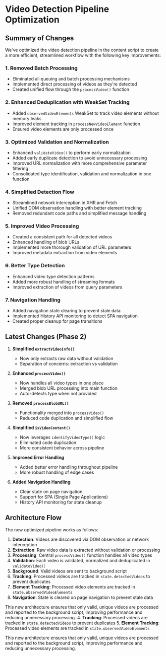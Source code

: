 # Video Detection Pipeline Optimization

## Summary of Changes

We've optimized the video detection pipeline in the content script to create a more efficient, streamlined workflow with the following key improvements:

### 1. Removed Batch Processing

- Eliminated all queuing and batch processing mechanisms
- Implemented direct processing of videos as they're detected
- Created unified flow through the `processVideo()` function

### 2. Enhanced Deduplication with WeakSet Tracking

- Added `observedVideoElements` WeakSet to track video elements without memory leaks
- Improved element tracking in `processNewVideoElement` function
- Ensured video elements are only processed once

### 3. Optimized Validation and Normalization

- Enhanced `validateVideo()` to perform early normalization
- Added early duplicate detection to avoid unnecessary processing
- Improved URL normalization with more comprehensive parameter filtering
- Consolidated type identification, validation and normalization in one function

### 4. Simplified Detection Flow

- Streamlined network interception in XHR and Fetch
- Unified DOM observation handling with better element tracking
- Removed redundant code paths and simplified message handling

### 5. Improved Video Processing

- Created a consistent path for all detected videos
- Enhanced handling of blob URLs
- Implemented more thorough validation of URL parameters
- Improved metadata extraction from video elements

### 6. Better Type Detection

- Enhanced video type detection patterns
- Added more robust handling of streaming formats
- Improved extraction of videos from query parameters

### 7. Navigation Handling

- Added navigation state clearing to prevent stale data
- Implemented History API monitoring to detect SPA navigation
- Created proper cleanup for page transitions

## Latest Changes (Phase 2)

1. **Simplified `extractVideoInfo()`**

   - Now only extracts raw data without validation
   - Separation of concerns: extraction vs validation

2. **Enhanced `processVideo()`**

   - Now handles all video types in one place
   - Merged blob URL processing into main function
   - Auto-detects type when not provided

3. **Removed `processBlobURL()`**

   - Functionality merged into `processVideo()`
   - Reduced code duplication and simplified flow

4. **Simplified `isVideoContent()`**

   - Now leverages `identifyVideoType()` logic
   - Eliminated code duplication
   - More consistent behavior across pipeline

5. **Improved Error Handling**

   - Added better error handling throughout pipeline
   - More robust handling of edge cases

6. **Added Navigation Handling**
   - Clear state on page navigation
   - Support for SPA (Single Page Applications)
   - History API monitoring for state cleanup

## Architecture Flow

The new optimized pipeline works as follows:

1. **Detection**: Videos are discovered via DOM observation or network interception
2. **Extraction**: Raw video data is extracted without validation or processing
3. **Processing**: Central `processVideo()` function handles all video types
4. **Validation**: Each video is validated, normalized and deduplicated in `validateVideo()`
5. **Background**: Valid videos are sent to background script
6. **Tracking**: Processed videos are tracked in `state.detectedVideos` to prevent duplicates
7. **Element Tracking**: Processed video elements are tracked in `state.observedVideoElements`
8. **Navigation**: State is cleared on page navigation to prevent stale data

This new architecture ensures that only valid, unique videos are processed and reported to the background script, improving performance and reducing unnecessary processing. 4. **Tracking**: Processed videos are tracked in `state.detectedVideos` to prevent duplicates 5. **Element Tracking**: Processed video elements are tracked in `state.observedVideoElements`

This new architecture ensures that only valid, unique videos are processed and reported to the background script, improving performance and reducing unnecessary processing.
